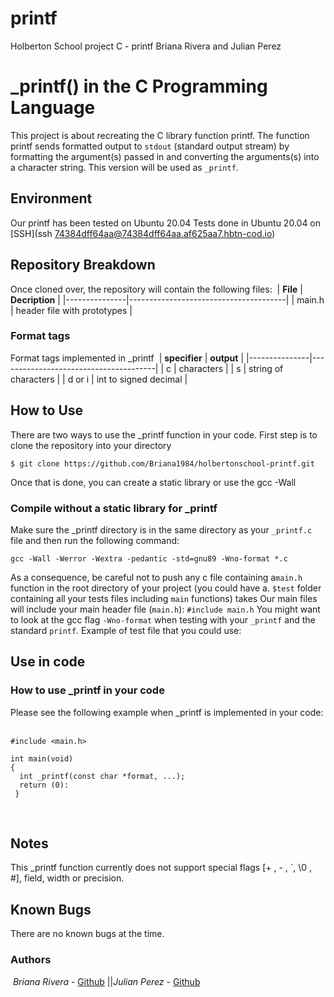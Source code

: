 # printf
Holberton School project C - printf
Briana Rivera and Julian Perez
​
# _printf() in the C Programming Language
This project is about recreating the C library function printf. The function printf sends formatted output to `stdout` (standard output stream) by formatting the argument(s) passed in and converting the arguments(s) into a character string. This version will be used as `_printf`.
​
## Environment
Our printf has been tested on Ubuntu 20.04
Tests done in Ubuntu 20.04  on [SSH](ssh 74384dff64aa@74384dff64aa.af625aa7.hbtn-cod.io)
​
## Repository Breakdown
Once cloned over, the repository will contain the following files:
​
|   **File**    |  **Decription**                       |
|---------------|---------------------------------------|
|      main.h   | header file with prototypes           |
​
​
​
### Format tags
Format tags implemented in _printf
​
| **specifier** | **output**                            |
|---------------|---------------------------------------|
| c             | characters                            |
| s             | string of characters                  |
| d or i        | int to signed decimal                 |
​
## How to Use
There are two ways to use the _printf function in your code.
First step is to clone the repository into your directory
```
$ git clone https://github.com/Briana1984/holbertonschool-printf.git
```
Once that is done, you can create a static library or use the gcc -Wall
​
​
### Compile without a static library for _printf
Make sure the _printf directory is in the same directory as your `_printf.c` file and then run the following command:
```
gcc -Wall -Werror -Wextra -pedantic -std=gnu89 -Wno-format *.c 
```
As a consequence, be careful not to push any c file containing a`main.h` function in the root directory of your project (you could have a. `$test` folder containing all your tests files including `main` functions) takes
Our main files will include your main header file (`main.h`): `#include main.h`
You might want to look at the gcc flag `-Wno-format` when testing with your `_printf` and the standard `printf`. Example of test file that you could use: 
​
## Use in code
### How to use _printf in your code
Please see the following example when _printf is implemented in your code:
​
```
#include <main.h>
​
int main(void)
{
  int _printf(const char *format, ...);
  return (0):
 }
```
​
## Notes
This _printf function currently does not support special flags [+ , - , `, \0 , #], field, width or precision.
​
## Known Bugs
There are no known bugs at the time.
​
### Authors
​
*Briana Rivera* - [Github](https://github.com/Briana1984/) 
||*Julian Perez* - [Github](https://github.com/juespega/) 
